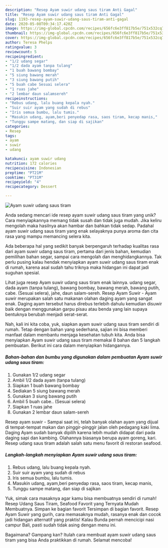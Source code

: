 ```yaml
---
description: "Resep Ayam suwir udang saus tiram Anti Gagal"
title: "Resep Ayam suwir udang saus tiram Anti Gagal"
slug: 1193-resep-ayam-suwir-udang-saus-tiram-anti-gagal
date: 2020-05-08T09:34:17.420Z
image: https://img-global.cpcdn.com/recipes/656fc6e3ff817b5e/751x532cq70/ayam-suwir-udang-saus-tiram-foto-resep-utama.jpg
thumbnail: https://img-global.cpcdn.com/recipes/656fc6e3ff817b5e/751x532cq70/ayam-suwir-udang-saus-tiram-foto-resep-utama.jpg
cover: https://img-global.cpcdn.com/recipes/656fc6e3ff817b5e/751x532cq70/ayam-suwir-udang-saus-tiram-foto-resep-utama.jpg
author: Teresa Phelps
ratingvalue: 3
reviewcount: 5
recipeingredient:
- "1/2 udang segar"
- "1/2 dada ayam tanpa tulang"
- "1 buah bawang bombay"
- "5 siung bawang merah"
- "3 siung bawang putih"
- "5 buah cabe Sesuai selera"
- "1 ruas jahe"
- "2 lembar daun salamsereh"
recipeinstructions:
- "Rebus udang, lalu buang kepala nyah."
- "Suir suir ayam yang sudah di rebus"
- "Iris semua bumbu, lalu tumis."
- "Masukin udang, ayam,beri penyedap rasa, saos tiram, kecap manis,"
- "Tunggu sampe matang, dan siap di sajikan"
categories:
- Resep
tags:
- ayam
- suwir
- udang

katakunci: ayam suwir udang 
nutrition: 172 calories
recipecuisine: Indonesian
preptime: "PT21M"
cooktime: "PT31M"
recipeyield: "4"
recipecategory: Dessert

---
```



![Ayam suwir udang saus tiram](https://img-global.cpcdn.com/recipes/656fc6e3ff817b5e/751x532cq70/ayam-suwir-udang-saus-tiram-foto-resep-utama.jpg)

Anda sedang mencari ide resep ayam suwir udang saus tiram yang unik? Cara menyiapkannya memang tidak susah dan tidak juga mudah. Jika keliru mengolah maka hasilnya akan hambar dan bahkan tidak sedap. Padahal ayam suwir udang saus tiram yang enak selayaknya punya aroma dan cita rasa yang mampu memancing selera kita.

Ada beberapa hal yang sedikit banyak berpengaruh terhadap kualitas rasa dari ayam suwir udang saus tiram, pertama dari jenis bahan, kemudian pemilihan bahan segar, sampai cara mengolah dan menghidangkannya. Tak perlu pusing kalau hendak menyiapkan ayam suwir udang saus tiram enak di rumah, karena asal sudah tahu triknya maka hidangan ini dapat jadi suguhan spesial.

Lihat juga resep Ayam suwir udang saus tiram enak lainnya. udang segar, dada ayam (tanpa tulang), bawang bombay, bawang merah, bawang putih, cabe. (Sesuai selera), jahe, daun salam-sereh. Resep Ayam Suwir - Ayam suwir merupakan salah satu makanan olahan daging ayam yang sangat enak. Daging ayam tersebut harus direbus terlebih dahulu kemudian disuwir baik dengan menggunakan garpu pisau atau benda yang lain supaya bentuknya berubah menjadi serat-serat.


Nah, kali ini kita coba, yuk, siapkan ayam suwir udang saus tiram sendiri di rumah. Tetap dengan bahan yang sederhana, sajian ini bisa memberi manfaat dalam membantu menjaga kesehatan tubuh kita. Anda bisa menyiapkan Ayam suwir udang saus tiram memakai 8 bahan dan 5 langkah pembuatan. Berikut ini cara dalam menyiapkan hidangannya.

<!--inarticleads1-->

##### Bahan-bahan dan bumbu yang digunakan dalam pembuatan Ayam suwir udang saus tiram:

1. Gunakan 1/2 udang segar
1. Ambil 1/2 dada ayam (tanpa tulang)
1. Siapkan 1 buah bawang bombay
1. Sediakan 5 siung bawang merah
1. Gunakan 3 siung bawang putih
1. Ambil 5 buah cabe.. (Sesuai selera)
1. Siapkan 1 ruas jahe
1. Gunakan 2 lembar daun salam-sereh


Resep ayam suwir - Sampai saat ini, telah banyak olahan ayam yang dijual di tempat-tempat makan dan pinggir-pinggir jalan oleh pedagang kaki lima. Daging Ayam sudah banyak dipilih karena lebih mudah didapat dari pada daging sapi dan kambing. Olahannya biasanya berupa ayam goreng, kari. Resep udang saus tiram adalah salah satu menu favorit di restoran seafood. 

<!--inarticleads2-->

##### Langkah-langkah menyiapkan Ayam suwir udang saus tiram:

1. Rebus udang, lalu buang kepala nyah.
1. Suir suir ayam yang sudah di rebus
1. Iris semua bumbu, lalu tumis.
1. Masukin udang, ayam,beri penyedap rasa, saos tiram, kecap manis,
1. Tunggu sampe matang, dan siap di sajikan


Yuk, simak cara masaknya agar kamu bisa membuatnya sendiri di rumah! Resep Udang Saus Tiram, Seafood Favorit yang Ternyata Mudah Membuatnya. Simpan ke bagian favorit Tersimpan di bagian favorit. Resep Ayam Suwir yang gurih, cara memasaknya mudah, rasanya enak dan cocok jadi hidangan alternatif yang praktis! Kalau Bunda pernah mencicipi nasi campur Bali, pasti sudah tidak asing dengan menu ini. 

Bagaimana? Gampang kan? Itulah cara membuat ayam suwir udang saus tiram yang bisa Anda praktikkan di rumah. Selamat mencoba!
